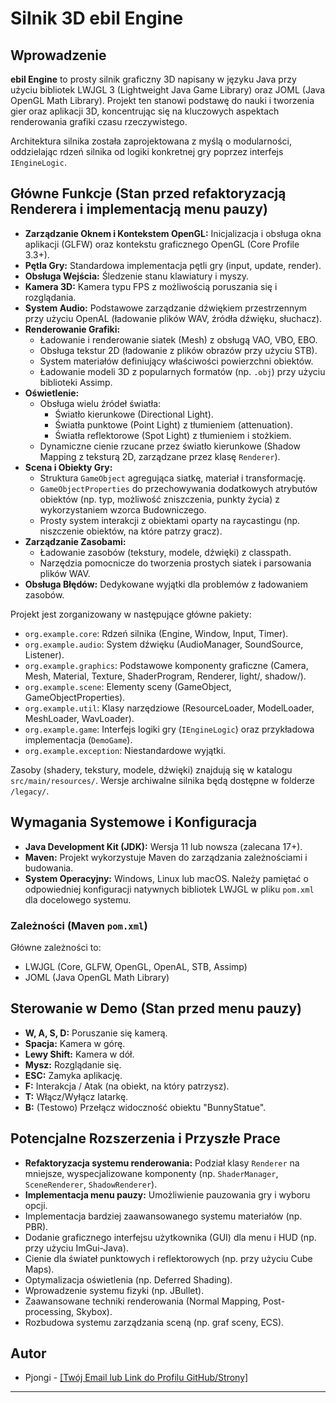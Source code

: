 # Silnik 3D ebil Engine

## Wprowadzenie

**ebil Engine** to prosty silnik graficzny 3D napisany w języku Java przy użyciu bibliotek LWJGL 3 (Lightweight Java Game Library) oraz JOML (Java OpenGL Math Library). Projekt ten stanowi podstawę do nauki i tworzenia gier oraz aplikacji 3D, koncentrując się na kluczowych aspektach renderowania grafiki czasu rzeczywistego.

Architektura silnika została zaprojektowana z myślą o modularności, oddzielając rdzeń silnika od logiki konkretnej gry poprzez interfejs `IEngineLogic`.

## Główne Funkcje (Stan przed refaktoryzacją Renderera i implementacją menu pauzy)

*   **Zarządzanie Oknem i Kontekstem OpenGL:** Inicjalizacja i obsługa okna aplikacji (GLFW) oraz kontekstu graficznego OpenGL (Core Profile 3.3+).
*   **Pętla Gry:** Standardowa implementacja pętli gry (input, update, render).
*   **Obsługa Wejścia:** Śledzenie stanu klawiatury i myszy.
*   **Kamera 3D:** Kamera typu FPS z możliwością poruszania się i rozglądania.
*   **System Audio:** Podstawowe zarządzanie dźwiękiem przestrzennym przy użyciu OpenAL (ładowanie plików WAV, źródła dźwięku, słuchacz).
*   **Renderowanie Grafiki:**
    *   Ładowanie i renderowanie siatek (Mesh) z obsługą VAO, VBO, EBO.
    *   Obsługa tekstur 2D (ładowanie z plików obrazów przy użyciu STB).
    *   System materiałów definiujący właściwości powierzchni obiektów.
    *   Ładowanie modeli 3D z popularnych formatów (np. `.obj`) przy użyciu biblioteki Assimp.
*   **Oświetlenie:**
    *   Obsługa wielu źródeł światła:
        *   Światło kierunkowe (Directional Light).
        *   Światła punktowe (Point Light) z tłumieniem (attenuation).
        *   Światła reflektorowe (Spot Light) z tłumieniem i stożkiem.
    *   Dynamiczne cienie rzucane przez światło kierunkowe (Shadow Mapping z teksturą 2D, zarządzane przez klasę `Renderer`).
*   **Scena i Obiekty Gry:**
    *   Struktura `GameObject` agregująca siatkę, materiał i transformację.
    *   `GameObjectProperties` do przechowywania dodatkowych atrybutów obiektów (np. typ, możliwość zniszczenia, punkty życia) z wykorzystaniem wzorca Budowniczego.
    *   Prosty system interakcji z obiektami oparty na raycastingu (np. niszczenie obiektów, na które patrzy gracz).
*   **Zarządzanie Zasobami:**
    *   Ładowanie zasobów (tekstury, modele, dźwięki) z classpath.
    *   Narzędzia pomocnicze do tworzenia prostych siatek i parsowania plików WAV.
*   **Obsługa Błędów:** Dedykowane wyjątki dla problemów z ładowaniem zasobów.

Projekt jest zorganizowany w następujące główne pakiety:

*   `org.example.core`: Rdzeń silnika (Engine, Window, Input, Timer).
*   `org.example.audio`: System dźwięku (AudioManager, SoundSource, Listener).
*   `org.example.graphics`: Podstawowe komponenty graficzne (Camera, Mesh, Material, Texture, ShaderProgram, Renderer, light/, shadow/).
*   `org.example.scene`: Elementy sceny (GameObject, GameObjectProperties).
*   `org.example.util`: Klasy narzędziowe (ResourceLoader, ModelLoader, MeshLoader, WavLoader).
*   `org.example.game`: Interfejs logiki gry (`IEngineLogic`) oraz przykładowa implementacja (`DemoGame`).
*   `org.example.exception`: Niestandardowe wyjątki.

Zasoby (shadery, tekstury, modele, dźwięki) znajdują się w katalogu `src/main/resources/`.
Wersje archiwalne silnika będą dostępne w folderze `/legacy/`.

## Wymagania Systemowe i Konfiguracja

*   **Java Development Kit (JDK):** Wersja 11 lub nowsza (zalecana 17+).
*   **Maven:** Projekt wykorzystuje Maven do zarządzania zależnościami i budowania.
*   **System Operacyjny:** Windows, Linux lub macOS. Należy pamiętać o odpowiedniej konfiguracji natywnych bibliotek LWJGL w pliku `pom.xml` dla docelowego systemu.

### Zależności (Maven `pom.xml`)

Główne zależności to:
*   LWJGL (Core, GLFW, OpenGL, OpenAL, STB, Assimp)
*   JOML (Java OpenGL Math Library)

## Sterowanie w Demo (Stan przed menu pauzy)

*   **W, A, S, D:** Poruszanie się kamerą.
*   **Spacja:** Kamera w górę.
*   **Lewy Shift:** Kamera w dół.
*   **Mysz:** Rozglądanie się.
*   **ESC:** Zamyka aplikację.
*   **F:** Interakcja / Atak (na obiekt, na który patrzysz).
*   **T:** Włącz/Wyłącz latarkę.
*   **B:** (Testowo) Przełącz widoczność obiektu "BunnyStatue".

## Potencjalne Rozszerzenia i Przyszłe Prace

*   **Refaktoryzacja systemu renderowania:** Podział klasy `Renderer` na mniejsze, wyspecjalizowane komponenty (np. `ShaderManager`, `SceneRenderer`, `ShadowRenderer`).
*   **Implementacja menu pauzy:** Umożliwienie pauzowania gry i wyboru opcji.
*   Implementacja bardziej zaawansowanego systemu materiałów (np. PBR).
*   Dodanie graficznego interfejsu użytkownika (GUI) dla menu i HUD (np. przy użyciu ImGui-Java).
*   Cienie dla świateł punktowych i reflektorowych (np. przy użyciu Cube Maps).
*   Optymalizacja oświetlenia (np. Deferred Shading).
*   Wprowadzenie systemu fizyki (np. JBullet).
*   Zaawansowane techniki renderowania (Normal Mapping, Post-processing, Skybox).
*   Rozbudowa systemu zarządzania sceną (np. graf sceny, ECS).

## Autor

*   Pjongi - [[Twój Email lub Link do Profilu GitHub/Strony]](https://github.com/Pjongi)
---
